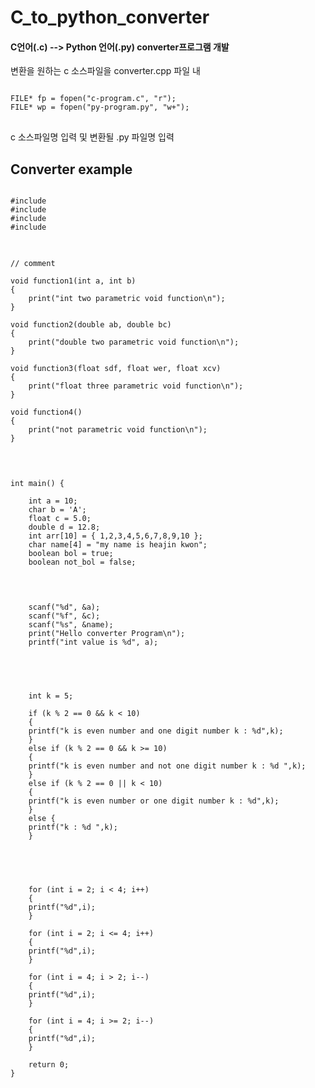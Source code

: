# C_to_python_converter
<h4> C언어(.c) --> Python 언어(.py) converter프로그램 개발 </h4>
<a> 변환을 원하는 c 소스파일을 converter.cpp 파일 내</a>
<pre>
<code>
FILE* fp = fopen("c-program.c", "r");
FILE* wp = fopen("py-program.py", "w+");
</code>
</pre>
<a>c 소스파일명 입력 및 변환될 .py 파일명 입력</a>

## Converter example

<pre>
<code>
#include <stdio.h>
#include <string.h>
#include <math.h>
#include <random>
</code>
</pre>

<pre>
<code>
// comment

void function1(int a, int b)
{
	print("int two parametric void function\n");
}

void function2(double ab, double bc)
{
	print("double two parametric void function\n");
}

void function3(float sdf, float wer, float xcv)
{
	print("float three parametric void function\n");
}

void function4()
{
	print("not parametric void function\n");
}

</code>
</pre>

<pre>
<code>
int main() {

	int a = 10;
	char b = 'A';
	float c = 5.0;
	double d = 12.8;
	int arr[10] = { 1,2,3,4,5,6,7,8,9,10 };
	char name[4] = "my name is heajin kwon";
	boolean bol = true;
	boolean not_bol = false;
	
</code>
</pre>

<pre>
<code>
	scanf("%d", &a);
	scanf("%f", &c);
	scanf("%s", &name);
	print("Hello converter Program\n");
	printf("int value is %d", a);


</code>
</pre>

<pre>
<code>
	int k = 5;

	if (k % 2 == 0 && k < 10)
	{		
	printf("k is even number and one digit number k : %d",k); 
	}
	else if (k % 2 == 0 && k >= 10)
	{
	printf("k is even number and not one digit number k : %d ",k);
	}
	else if (k % 2 == 0 || k < 10)
	{
	printf("k is even number or one digit number k : %d",k);
	}
	else {
	printf("k : %d ",k);
	}


</code>
</pre>

<pre>
<code>
	for (int i = 2; i < 4; i++)
	{
	printf("%d",i);
	}

	for (int i = 2; i <= 4; i++)
	{
	printf("%d",i);
	}

	for (int i = 4; i > 2; i--)
	{
	printf("%d",i);
	}

	for (int i = 4; i >= 2; i--)
	{
	printf("%d",i);
	}

	return 0;
}

</code>
</pre>
